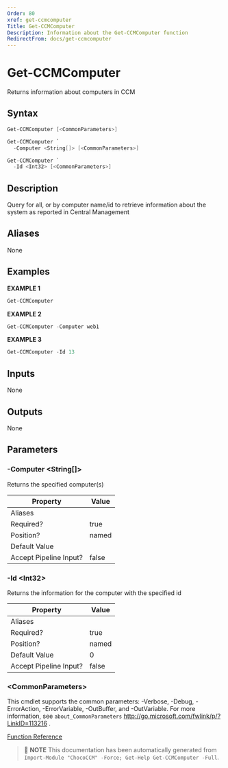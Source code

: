 ```yaml
---
Order: 80
xref: get-ccmcomputer
Title: Get-CCMComputer
Description: Information about the Get-CCMComputer function
RedirectFrom: docs/get-ccmcomputer
---
```


# Get-CCMComputer

<!-- This documentation is automatically generated from /Get-CCMComputer.ps1 using GenerateDocs.ps1. Contributions are welcome at the original location(s). -->

Returns information about computers in CCM

## Syntax

~~~powershell
Get-CCMComputer [<CommonParameters>]
~~~


~~~powershell
Get-CCMComputer `
  -Computer <String[]> [<CommonParameters>]
~~~


~~~powershell
Get-CCMComputer `
  -Id <Int32> [<CommonParameters>]
~~~

## Description

Query for all, or by computer name/id to retrieve information about the system as reported in Central Management


## Aliases

None

## Examples

 **EXAMPLE 1**

~~~powershell
Get-CCMComputer

~~~

**EXAMPLE 2**

~~~powershell
Get-CCMComputer -Computer web1

~~~

**EXAMPLE 3**

~~~powershell
Get-CCMComputer -Id 13

~~~

## Inputs

None

## Outputs

None

## Parameters

###  -Computer &lt;String[]&gt;
Returns the specified computer(s)

Property               | Value
---------------------- | -----
Aliases                |
Required?              | true
Position?              | named
Default Value          |
Accept Pipeline Input? | false

###  -Id &lt;Int32&gt;
Returns the information for the computer with the specified id

Property               | Value
---------------------- | -----
Aliases                |
Required?              | true
Position?              | named
Default Value          | 0
Accept Pipeline Input? | false

### &lt;CommonParameters&gt;

This cmdlet supports the common parameters: -Verbose, -Debug, -ErrorAction, -ErrorVariable, -OutBuffer, and -OutVariable. For more information, see `about_CommonParameters` http://go.microsoft.com/fwlink/p/?LinkID=113216 .



[Function Reference](xref:chococcm-functions)

> :memo: **NOTE** This documentation has been automatically generated from `Import-Module "ChocoCCM" -Force; Get-Help Get-CCMComputer -Full`.
